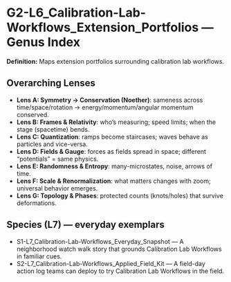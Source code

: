# G2-L6_Calibration-Lab-Workflows_Extension_Portfolios — Genus Index
**Definition:** Maps extension portfolios surrounding calibration lab workflows.

## Overarching Lenses

- **Lens A: Symmetry -> Conservation (Noether)**: sameness across time/space/rotation → energy/momentum/angular momentum conserved.
- **Lens B: Frames & Relativity**: who’s measuring; speed limits; when the stage (spacetime) bends.
- **Lens C: Quantization**: ramps become staircases; waves behave as particles and vice-versa.
- **Lens D: Fields & Gauge**: forces as fields spread in space; different “potentials” = same physics.
- **Lens E: Randomness & Entropy**: many-microstates, noise, arrows of time.
- **Lens F: Scale & Renormalization**: what matters changes with zoom; universal behavior emerges.
- **Lens G: Topology & Phases**: protected counts (knots/holes) that survive deformations.

## Species (L7) — everyday exemplars
- S1-L7_Calibration-Lab-Workflows_Everyday_Snapshot — A neighborhood watch walk story that grounds Calibration Lab Workflows in familiar cues.
- S2-L7_Calibration-Lab-Workflows_Applied_Field_Kit — A field-day action log teams can deploy to try Calibration Lab Workflows in the field.
